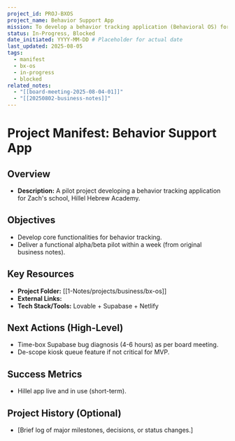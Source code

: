 ```yaml
---
project_id: PROJ-BXOS
project_name: Behavior Support App
mission: To develop a behavior tracking application (Behavioral OS) for Hillel Hebrew Academy.
status: In-Progress, Blocked
date_initiated: YYYY-MM-DD # Placeholder for actual date
last_updated: 2025-08-05
tags:
  - manifest
  - bx-os
  - in-progress
  - blocked
related_notes:
  - "[[board-meeting-2025-08-04-01]]"
  - "[[20250802-business-notes]]"
---
```

# Project Manifest: Behavior Support App

## Overview
*   **Description:** A pilot project developing a behavior tracking application for Zach's school, Hillel Hebrew Academy.

## Objectives
*   Develop core functionalities for behavior tracking.
*   Deliver a functional alpha/beta pilot within a week (from original business notes).

## Key Resources
*   **Project Folder:** [[1-Notes/projects/business/bx-os]]
*   **External Links:**
*   **Tech Stack/Tools:** Lovable + Supabase + Netlify

## Next Actions (High-Level)
*   Time-box Supabase bug diagnosis (4-6 hours) as per board meeting.
*   De-scope kiosk queue feature if not critical for MVP.

## Success Metrics
*   Hillel app live and in use (short-term).

## Project History (Optional)
*   [Brief log of major milestones, decisions, or status changes.]